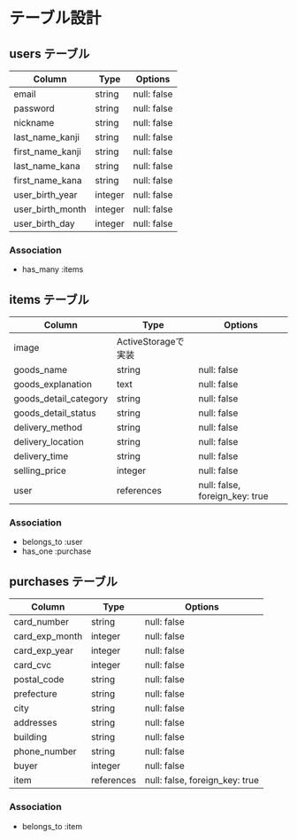 # テーブル設計

## users テーブル

| Column          | Type   | Options     |
| --------------- | ------ | ----------- |
| email           | string | null: false |
| password        | string | null: false |
| nickname        | string | null: false |
| last_name_kanji | string | null: false |
| first_name_kanji| string | null: false |
| last_name_kana  | string | null: false |
| first_name_kana | string | null: false |
| user_birth_year | integer| null: false |
| user_birth_month| integer| null: false |
| user_birth_day  | integer| null: false |


### Association

- has_many :items


## items テーブル

| Column               | Type                 | Options                        |
| -------------------- | -------------------- | ------------------------------ |
| image                | ActiveStorageで実装   |                                |
| goods_name           | string               | null: false                    |
| goods_explanation    | text                 | null: false                    |
| goods_detail_category| string               | null: false                    |
| goods_detail_status  | string               | null: false                    |
| delivery_method      | string               | null: false                    |
| delivery_location    | string               | null: false                    |
| delivery_time        | string               | null: false                    |
| selling_price        | integer              | null: false                    |
| user                 | references           | null: false, foreign_key: true |

### Association

- belongs_to :user
- has_one :purchase


## purchases テーブル

| Column         | Type        | Options                        |
| -------------- | ----------- | ------------------------------ |
| card_number    | string      | null: false                    |
| card_exp_month | integer     | null: false                    |
| card_exp_year  | integer     | null: false                    |
| card_cvc       | integer     | null: false                    |
| postal_code    | string      | null: false                    |
| prefecture     | string      | null: false                    |
| city           | string      | null: false                    |
| addresses      | string      | null: false                    |
| building       | string      | null: false                    |
| phone_number   | string      | null: false                    |
| buyer          | integer     | null: false                    |
| item           | references  | null: false, foreign_key: true |

### Association

- belongs_to :item

